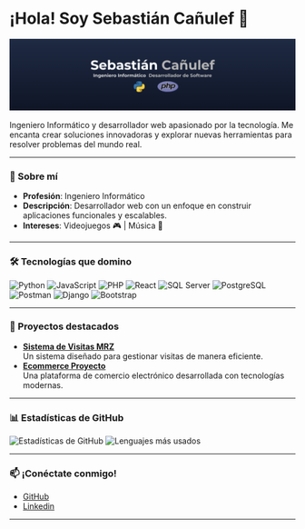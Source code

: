 # ¡Hola! Soy Sebastián Cañulef 👋

![Banner](https://raw.githubusercontent.com/SebaCanulef/SebaCanulef/main/banner.png)
 
Ingeniero Informático y desarrollador web apasionado por la tecnología. Me encanta crear soluciones innovadoras y explorar nuevas herramientas para resolver problemas del mundo real.

---

### 🚀 Sobre mí
- **Profesión**: Ingeniero Informático  
- **Descripción**: Desarrollador web con un enfoque en construir aplicaciones funcionales y escalables.  
- **Intereses**: Videojuegos 🎮 | Música 🎵  

---

### 🛠 Tecnologías que domino
![Python](https://img.shields.io/badge/Python-3776AB?style=flat&logo=python&logoColor=white)
![JavaScript](https://img.shields.io/badge/JavaScript-F7DF1E?style=flat&logo=javascript&logoColor=black)
![PHP](https://img.shields.io/badge/PHP-777BB4?style=flat&logo=php&logoColor=white)
![React](https://img.shields.io/badge/React-61DAFB?style=flat&logo=react&logoColor=black)
![SQL Server](https://img.shields.io/badge/SQL%20Server-CC2927?style=flat&logo=microsoft-sql-server&logoColor=white)
![PostgreSQL](https://img.shields.io/badge/PostgreSQL-336791?style=flat&logo=postgresql&logoColor=white)
![Postman](https://img.shields.io/badge/Postman-FF6C37?style=flat&logo=postman&logoColor=white)
![Django](https://img.shields.io/badge/Django-092E20?style=flat&logo=django&logoColor=white)
![Bootstrap](https://img.shields.io/badge/Bootstrap-7952B3?style=flat&logo=bootstrap&logoColor=white)

---

### 🌟 Proyectos destacados
- **[Sistema de Visitas MRZ](https://github.com/SebaCanulef/sistema-visitas-mrz)**  
  Un sistema diseñado para gestionar visitas de manera eficiente.  
- **[Ecommerce Proyecto](https://github.com/SebaCanulef/ecommerce-proyecto)**  
  Una plataforma de comercio electrónico desarrollada con tecnologías modernas.

---

### 📊 Estadísticas de GitHub
![Estadísticas de GitHub](https://github-readme-stats.vercel.app/api?username=SebaCanulef&show_icons=true&theme=dark&hide_border=true)
![Lenguajes más usados](https://github-readme-stats.vercel.app/api/top-langs/?username=SebaCanulef&layout=compact&theme=dark&hide_border=true)

---

### 📫 ¡Conéctate conmigo!
- [GitHub](https://github.com/SebaCanulef)  
- [Linkedin](https://www.linkedin.com/in/sebastian-canulef)  
---
